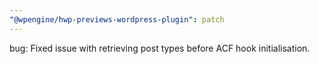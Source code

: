 ```yaml
---
"@wpengine/hwp-previews-wordpress-plugin": patch
---
```


bug: Fixed issue with retrieving post types before ACF hook initialisation.
